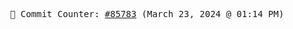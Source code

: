 <p align="center">
    <samp>
        📮 Commit Counter: <a href="https://github.com/Javascript-void0/Javascript-void0/commits/main">#85783</a> (March 23, 2024 @ 01:14 PM)
    </samp>
</p>
